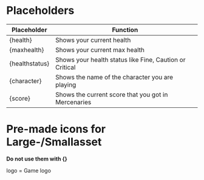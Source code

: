 # Placeholders
|Placeholder|Function|
|--|--|
|{health}|Shows your current health|
|{maxhealth}|Shows your current max health|
|{healthstatus}|Shows your health status like Fine, Caution or Critical|
|{character}|Shows the name of the character you are playing|
|{score}|Shows the current score that you got in Mercenaries|

# Pre-made icons for Large-/Smallasset
**Do not use them with {}**    

logo = Game logo